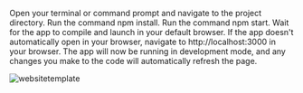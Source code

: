
Open your terminal or command prompt and navigate to the project directory.
Run the command npm install.
Run the command npm start.
Wait for the app to compile and launch in your default browser.
If the app doesn't automatically open in your browser, navigate to http://localhost:3000 in your browser.
The app will now be running in development mode, and any changes you make to the code will automatically refresh the page.

![websitetemplate](https://user-images.githubusercontent.com/98498041/219928152-0fc4f27e-7dfa-4188-9084-8c9438301a3b.jpg)
